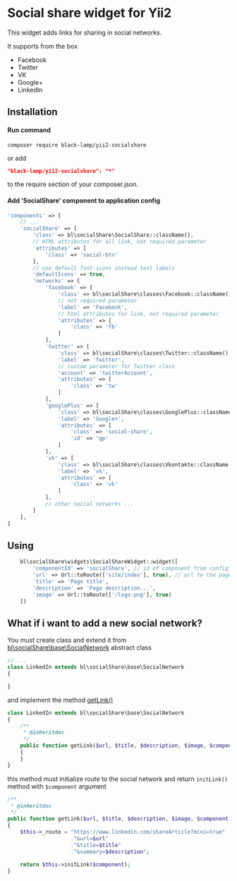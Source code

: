 Social share widget for Yii2
============================
This widget adds links for sharing in social networks.

It supports from the box
* Facebook
* Twitter
* VK
* Google+
* LinkedIn

Installation
------------
#### Run command
```
composer require black-lamp/yii2-socialshare
```
or add
```json
"black-lamp/yii2-socialshare": "*"
```
to the require section of your composer.json.
#### Add 'SocialShare' component to application config
```php
'components' => [
    // ...
    'socialShare' => [
        'class' => bl\socialShare\SocialShare::className(),
        // HTML attributes for all link, not required parameter
        'attributes' => [
            'class' => 'social-btn'
        ],
        // use default font-icons instead text labels
        'defaultIcons' => true,
        'networks' => [
            'facebook' => [
                'class' => bl\socialShare\classes\Facebook::className(),
                // not required parameter
                'label' => 'Facebook',
                // html attributes for link, not required parameter
                'attributes' => [
                    'class' => 'fb'
                ]
            ],
            'twitter' => [
                'class' => bl\socialShare\classes\Twitter::className(),
                'label' => 'Twitter',
                // custom parameter for Twitter class
                'account' => 'twitterAccount',
                'attributes' => [
                    'class' => 'tw'
                ]
            ],
            'googlePlus' => [
                'class' => bl\socialShare\classes\GooglePlus::className(),
                'label' => 'Google+',
                'attributes' => [
                    'class' => 'social-share',
                    'id' => 'gp'
                ]
            ],
            'vk' => [
                'class' => bl\socialShare\classes\Vkontakte::className(),
                'label' => 'vk',
                'attributes' => [
                    'class' => 'vk'
                ]
            ],
            // other social networks ...
        ]
    ],
]
```
Using
-----
```php
    bl\socialShare\widgets\SocialShareWidget::widget([
        'componentId' => 'socialShare', // id of component from config
        'url' => Url::toRoute(['site/index'], true), // url to the page
        'title' => 'Page title',
        'description' => 'Page description...',
        'image' => Url::toRoute(['/logo.png'], true)
    ])
```
What if i want to add a new social network?
-------------------------------------------
You must create class and extend it from [bl\socialShare\base\SocialNetwork](https://github.com/black-lamp/yii2-socialshare/blob/master/base/SocialNetwork.php) abstract class
```php
// ...
class LinkedIn extends bl\socialShare\base\SocialNetwork
{

}
```
and implement the method [getLink()](https://github.com/black-lamp/yii2-socialshare/blob/master/base/SocialNetwork.php#L94)
```php
class LinkedIn extends bl\socialShare\base\SocialNetwork
{
    /**
     * @inheritdoc
     */
    public function getLink($url, $title, $description, $image, $component)
    {
    }
}
```
this method must initialize route to the social network 
and return `initLink()` method with `$component` argument
```php
/**
 * @inheritdoc
 */
public function getLink($url, $title, $description, $image, $component)
{
    $this->_route = "https://www.linkedin.com/shareArticle?mini=true"
                    ."&url=$url"
                    ."&title=$title"
                    ."&summary=$description";
                    
    return $this->initLink($component);
}
```